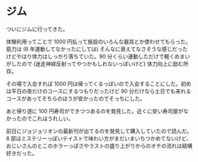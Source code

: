 # ジム

ついにジムに行ってきた。

体験利用ってことで 1000 円払って施設のいろんな器具とか使わせてもらった。筋力は (6 年運動してなかったにしては) そんなに衰えてなさそうな感じだったけどやはり体力はしっかり落ちていた。90 分くらい運動しただけで軽くめまいがしたので (迷走神経反射ってやつかもしれないっぽいけど) 体力向上に励む所存。

その場で入会すれば 1000 円は帰ってくるっぽいので入会することにした。初めは平日の夜だけのコースにするつもりだったけど 90 分だけなら土日でも来れるコースがあってそちらのほうが安かったのでそっちにした。

あと帰り道に 100 円寿司ができつつあるのを発見した。近くに安い寿司屋がなかったのでこれはうれしい。

前日にジョジョリオンの最新刊が出てるのを発見して購入していたので読んだ。8 部はミステリーっぽいテイストで味わい方がまだいまいちつかめてないけど、おじいさんのとこのホラーっぽさやラストの盛り上がりからのオチの流れは結構好きだった。

